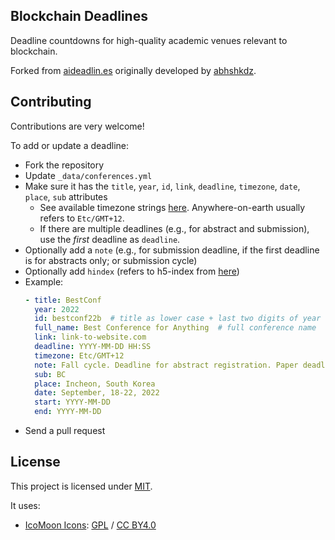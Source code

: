 ## Blockchain Deadlines

Deadline countdowns for high-quality academic venues relevant to blockchain.

Forked from [aideadlin.es](https://aideadlin.es/) originally developed by [abhshkdz](https://twitter.com/abhshkdz).


## Contributing

Contributions are very welcome!

To add or update a deadline:
- Fork the repository
- Update `_data/conferences.yml`
- Make sure it has the `title`, `year`, `id`, `link`, `deadline`, `timezone`, `date`, `place`, `sub` attributes
    + See available timezone strings [here](https://momentjs.com/timezone/). Anywhere-on-earth usually refers to `Etc/GMT+12`.
    + If there are multiple deadlines (e.g., for abstract and submission), use the *first* deadline as `deadline`.
- Optionally add a `note` (e.g., for submission deadline, if the first deadline is for abstracts only; or submission cycle)
- Optionally add `hindex` (refers to h5-index from [here](https://scholar.google.com/citations?view_op=top_venues&vq=eng))
- Example:
    ```yaml
    - title: BestConf
      year: 2022
      id: bestconf22b  # title as lower case + last two digits of year [+ optional: cycle]
      full_name: Best Conference for Anything  # full conference name
      link: link-to-website.com
      deadline: YYYY-MM-DD HH:SS
      timezone: Etc/GMT+12
      note: Fall cycle. Deadline for abstract registration. Paper deadline YYYY-MM-DD AoE.
      sub: BC
      place: Incheon, South Korea
      date: September, 18-22, 2022
      start: YYYY-MM-DD
      end: YYYY-MM-DD
    ```
- Send a pull request


## License

This project is licensed under [MIT](https://abhshkdz.mit-license.org/).

It uses:
- [IcoMoon Icons](https://icomoon.io/#icons-icomoon): [GPL](http://www.gnu.org/licenses/gpl.html) / [CC BY4.0](http://creativecommons.org/licenses/by/4.0/)
